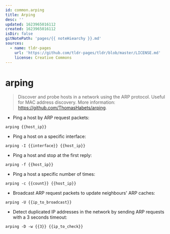 ```yaml
---
id: common.arping
title: Arping
desc: ''
updated: 1623965016112
created: 1623965016112
isDir: false
gitNotePath: 'pages/{{ noteHiearchy }}.md'
sources:
  - name: tldr-pages
    url: 'https://github.com/tldr-pages/tldr/blob/master/LICENSE.md'
    license: Creative Commons
---
```

# arping

> Discover and probe hosts in a network using the ARP protocol.
> Useful for MAC address discovery.
> More information: <https://github.com/ThomasHabets/arping>.

- Ping a host by ARP request packets:

`arping {{host_ip}}`

- Ping a host on a specific interface:

`arping -I {{interface}} {{host_ip}}`

- Ping a host and stop at the first reply:

`arping -f {{host_ip}}`

- Ping a host a specific number of times:

`arping -c {{count}} {{host_ip}}`

- Broadcast ARP request packets to update neighbours' ARP caches:

`arping -U {{ip_to_broadcast}}`

- Detect duplicated IP addresses in the network by sending ARP requests with a 3 seconds timeout:

`arping -D -w {{3}} {{ip_to_check}}`

